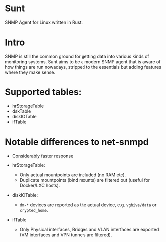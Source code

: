 # Sunt

SNMP Agent for Linux written in Rust.

# Intro

SNMP is still the common ground for getting data into various kinds of monitoring
systems. Sunt aims to be a modern SNMP agent that is aware of how things are run
nowadays, stripped to the essentials but adding features where they make sense.

# Supported tables:

* hrStorageTable
* dskTable
* diskIOTable
* ifTable

# Notable differences to net-snmpd

* Considerably faster response

* hrStorageTable:

    * Only actual mountpoints are included (no RAM etc).
    * Duplicate mountpoints (bind mounts) are filtered out (useful for Docker/LXC hosts).

* diskIOTable:

    * `dm-*` devices are reported as the actual device, e.g. `vghive/data` or `crypted_home`. 

* ifTable

    * Only Physical interfaces, Bridges and VLAN interfaces are exported (VM interfaces and VPN tunnels are filtered).
